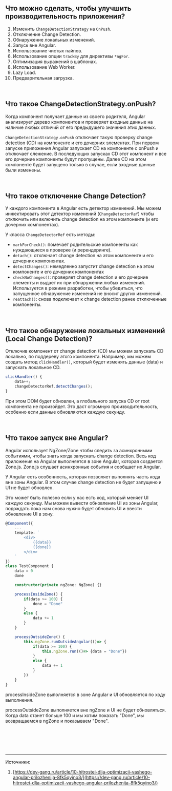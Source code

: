 ## <a name="tools-to-improve"></a>Что можно сделать, чтобы улучшить производительность приложения?

1. Изменить `ChangeDetectionStrategy` на `OnPush`.
2. Отключение Change Detection.
3. Обнаружение локальных изменений.
4. Запуск вне Angular.
5. Использование чистых пайпов.
6. Использование опции `trackBy` для директивы `*ngFor`.
7. Оптимизация выражений в шаблонах.
8. Использование Web Worker.
9. Lazy Load.
10. Предварительная загрузка.

<br/>

## <a name="on-push"></a>Что такое ChangeDetectionStrategy.onPush?

Когда компонент получает данные из своего родителя, Angular анализирует дерево компонентов и проверяет входные данные на наличие любых отличий от его предыдущего значения этих данных.

`ChangeDetectionStrategy.onPush` отключает такую проверку change detection (CD) на компоненте и его дочерних элементах. При первом запуске приложения Angular запускает CD на компоненте с onPush и отключает слежение. В последующих запусках CD этот компонент и все его дочерние компоненты будут пропущены. Далее CD на этом компоненте будет запущено только в случае, если входные данные были изменены.

<br/>

## <a name="detach"></a>Что такое отключение Change Detection?

У каждого компонента в Angular есть детектор изменений. Мы можем инжектировать этот детектор изменений (`ChangeDetectorRef`) чтобы отключить или включить change detection на этом компоненте (и его дочерних компонентах).

У класса `ChangeDetectorRef` есть методы:

- `markForCheck()`: помечает родительские компоненты как нуждающиеся в проверке (и ререндеринге).
- `detach()`: отключает change detection на этом компоненте и его дочерних компонентах.
- `detectChanges()`: немедленно запустит change detection на этом компоненте и его дочерних компонентах
- `checkNoChanges()`: проверяет change detection и его дочерние элементы и выдает их при обнаружении любых изменений. Используется в режиме разработки, чтобы убедиться, что запущенное обнаружение изменений не вносит других изменений.
- `reattach()`: снова подключает к change detection ранее отключенные компоненты.

<br/>

## <a name="local"></a>Что такое обнаружение локальных изменений (Local Change Detection)?

Отключив компонент от change detection (CD) мы можем запускать CD локально, по поддереву этого компонента.
Например, мы можем создать метод `clickHandler()`, который будет изменять данные (data) и запускать локальное CD.

```typescript
clickHandler() {
	data++;
	changeDetectorRef.detectChanges();
}
```

При этом DOM будет обновлен, а глобального запуска CD от root компонента не произойдет. Это даст огромную производительность, особенно если данные обновляются каждую секунду.

<br/>

## <a name="ngzone"></a>Что такое запуск вне Angular?

Angular использует NgZone/Zone чтобы следить за асинхронными событиями, чтобы знать когда запускать change detection. Весь код приложения на Angular выполняется в зоне Angular, которая создается Zone.js. Zone.js слушает асинхронные события и сообщает их Angular.

У Angular есть особенность, которая позволяет выполнять часть кода вне зоны Angular. В этом случае change detection не будет запущено и UI не будет обновлен.

Это может быть полезно если у нас есть код, который меняет UI каждую секунду. Мы можем вывести обновление UI из зоны Angular, подождать пока нам снова нужно будет обновить UI и ввести обновление UI в зону.

```typescript
@Component({
	...
	template: `
		<div>
			{{data}}
			{{done}}
		</div>
	`
})
class TestComponent {
	data = 0
	done

	constructor(private ngZone: NgZone) {}

	processInsideZone() {
		if(data >= 100) {
			done = "Done"
		}
		else {
			data += 1
		}
	}

	processOutsideZone() {
		this.ngZone.runOutsideAngular(()=> {
			if(data >= 100) {
				this.ngZone.run(()=> {data = "Done"})
			}
			else {
				data += 1
			}
		})
	}
}
```

processInsideZone выполняется в зоне Angular и UI обновляется по ходу выполнения.

processOutsideZone выполняется вне ngZone и UI не будет обновляться. Когда data станет больше 100 и мы хотим показать "Done", мы возвращаемся в ngZone и показываем "Done".

<br/>
<br/>
<br/>
<br/>

<hr/>

Источники:<br/>

1. [https://dev-gang.ru/article/10-hitrostei-dlja-optimizacii-vashego-angular-prilozhenija-8fk5qyino3/](https://dev-gang.ru/article/10-hitrostei-dlja-optimizacii-vashego-angular-prilozhenija-8fk5qyino3/)
